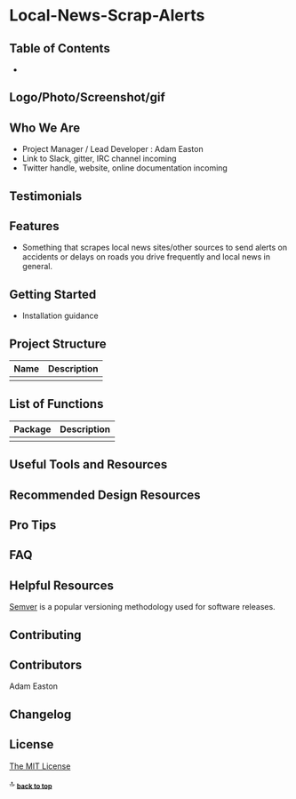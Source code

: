 # Local-News-Scrap-Alerts

## Table of Contents

- [](#)

## Logo/Photo/Screenshot/gif

## Who We Are

* Project Manager / Lead Developer : Adam Easton
* Link to Slack, gitter, IRC channel incoming
* Twitter handle, website, online documentation incoming

## Testimonials

## Features

* Something that scrapes local news sites/other sources to send alerts on accidents or delays on roads you drive frequently and local news in general.

## Getting Started

* Installation guidance

## Project Structure

| Name                               | Description                                                  |
| ---------------------------------- | ------------------------------------------------------------ |
|                                    |                                                              |

## List of Functions

| Package                         | Description                                                           |
| ------------------------------- | --------------------------------------------------------------------- |
|                                 |                                                                       |

## Useful Tools and Resources

## Recommended Design Resources

## Pro Tips

## FAQ

## Helpful Resources

[Semver](https://semver.org/) is a popular versioning methodology used for software releases.

## Contributing

## Contributors

Adam Easton

## Changelog

## License 

  [The MIT License](https://opensource.org/licenses/MIT)

:top: <sub>[**back to top**](#table-of-contents)</sub>
